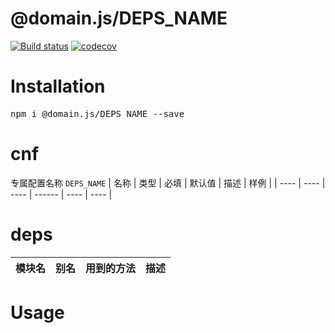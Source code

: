 # @domain.js/DEPS_NAME

[![Build status](https://travis-ci.com/domain-js/DEPS_NAME.svg?branch=master)](https://travis-ci.org/domain-js/DEPS_NAME)
[![codecov](https://codecov.io/gh/domain-js/DEPS_NAME/branch/master/graph/badge.svg)](https://codecov.io/gh/domain-js/DEPS_NAME)

# Installation
<pre>npm i @domain.js/DEPS_NAME --save</pre>

# cnf
专属配置名称 `DEPS_NAME`
| 名称 | 类型 | 必填 | 默认值 | 描述 | 样例 |
| ---- | ---- | ---- | ------ | ---- | ---- |

# deps
| 模块名 | 别名 | 用到的方法 | 描述 |
| ------ | ---- | ---------- | ---- |


# Usage
